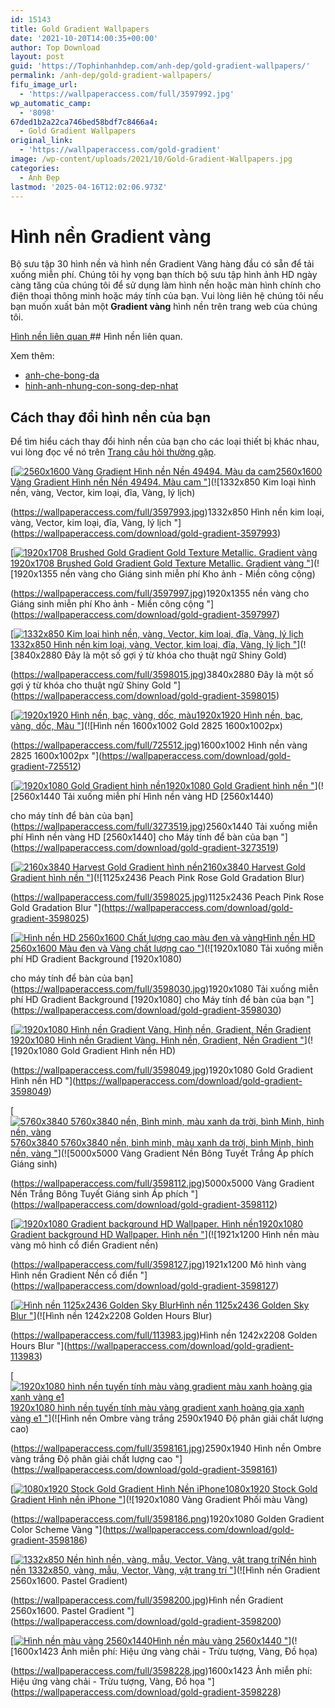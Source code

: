 ```yaml
---
id: 15143
title: Gold Gradient Wallpapers
date: '2021-10-20T14:00:35+00:00'
author: Top Download
layout: post
guid: 'https://Tophinhanhdep.com/anh-dep/gold-gradient-wallpapers/'
permalink: /anh-dep/gold-gradient-wallpapers/
fifu_image_url:
  - 'https://wallpaperaccess.com/full/3597992.jpg'
wp_automatic_camp:
  - '8098'
67ded1b2a22ca746bed58bdf7c8466a4:
  - Gold Gradient Wallpapers
original_link:
  - 'https://wallpaperaccess.com/gold-gradient'
image: /wp-content/uploads/2021/10/Gold-Gradient-Wallpapers.jpg
categories:
  - Ảnh Đẹp
lastmod: '2025-04-16T12:02:06.973Z'
---
```

# Hình nền Gradient vàng

Bộ sưu tập 30 hình nền và hình nền Gradient Vàng hàng đầu có sẵn để tải xuống miễn phí. Chúng tôi hy vọng bạn thích bộ sưu tập hình ảnh HD ngày càng tăng của chúng tôi để sử dụng làm hình nền hoặc màn hình chính cho điện thoại thông minh hoặc máy tính của bạn. Vui lòng liên hệ chúng tôi nếu bạn muốn xuất bản một **Gradient vàng** hình nền trên trang web của chúng tôi.

[Hình nền liên quan ](#related) ## Hình nền liên quan.

   
 Xem thêm:

   
- [anh-che-bong-da](https://tophinhanhdep.com/anh-che/anh-che-bong-da/)
- [hinh-anh-nhung-con-song-dep-nhat](https://tophinhanhdep.com/hinh-nen-dep/hinh-anh-nhung-con-song-dep-nhat/)

## Cách thay đổi hình nền của bạn

Để tìm hiểu cách thay đổi hình nền của bạn cho các loại thiết bị khác nhau, vui lòng đọc về nó trên [Trang câu hỏi thường gặp](https://tophinhanhdep.com/faq/).

  
[[![2560x1600 Vàng Gradient Hình nền Nền 49494. Màu da cam](https://wallpaperaccess.com/full/3597992.jpg)2560x1600 Vàng Gradient Hình nền Nền 49494. Màu cam "](https://wallpaperaccess.com/download/gold-gradient-3597992)](![1332x850 Kim loại hình nền, vàng, Vector, kim loại, đĩa, Vàng, lý lịch)

(https://wallpaperaccess.com/full/3597993.jpg)1332x850 Hình nền kim loại, vàng, Vector, kim loại, đĩa, Vàng, lý lịch "](https://wallpaperaccess.com/download/gold-gradient-3597993)

[[![1920x1708 Brushed Gold Gradient Gold Texture Metallic.  Gradient vàng](https://wallpaperaccess.com/full/3597995.jpg)1920x1708 Brushed Gold Gradient Gold Texture Metallic. Gradient vàng "](https://wallpaperaccess.com/download/gold-gradient-3597995)](![1920x1355 nền vàng cho Giáng sinh miễn phí Kho ảnh - Miền công cộng)

(https://wallpaperaccess.com/full/3597997.jpg)1920x1355 nền vàng cho Giáng sinh miễn phí Kho ảnh - Miền công cộng "](https://wallpaperaccess.com/download/gold-gradient-3597997)

[[![1332x850 Kim loại hình nền, vàng, Vector, kim loại, đĩa, Vàng, lý lịch](https://wallpaperaccess.com/full/3598011.jpg)1332x850 Hình nền kim loại, vàng, Vector, kim loại, đĩa, Vàng, lý lịch "](https://wallpaperaccess.com/download/gold-gradient-3598011)](![3840x2880 Đây là một số gợi ý từ khóa cho thuật ngữ Shiny Gold)

(https://wallpaperaccess.com/full/3598015.jpg)3840x2880 Đây là một số gợi ý từ khóa cho thuật ngữ Shiny Gold "](https://wallpaperaccess.com/download/gold-gradient-3598015)

[[![1920x1920 Hình nền, bạc, vàng, dốc, màu](https://wallpaperaccess.com/full/3598017.jpg)1920x1920 Hình nền, bạc, vàng, dốc, Màu "](https://wallpaperaccess.com/download/gold-gradient-3598017)](![Hình nền 1600x1002 Gold 2825 1600x1002px)

(https://wallpaperaccess.com/full/725512.jpg)1600x1002 Hình nền vàng 2825 1600x1002px "](https://wallpaperaccess.com/download/gold-gradient-725512)

[[![1920x1080 Gold Gradient hình nền](https://wallpaperaccess.com/full/3598020.jpg)1920x1080 Gold Gradient hình nền "](https://wallpaperaccess.com/download/gold-gradient-3598020)](![2560x1440 Tải xuống miễn phí Hình nền vàng HD [2560x1440)

 cho máy tính để bàn của bạn](https://wallpaperaccess.com/full/3273519.jpg)2560x1440 Tải xuống miễn phí Hình nền vàng HD \[2560x1440\] cho Máy tính để bàn của bạn "](https://wallpaperaccess.com/download/gold-gradient-3273519)

[[![2160x3840 Harvest Gold Gradient hình nền](https://wallpaperaccess.com/full/3598024.jpg)2160x3840 Harvest Gold Gradient hình nền "](https://wallpaperaccess.com/download/gold-gradient-3598024)](![1125x2436 Peach Pink Rose Gold Gradation Blur)

(https://wallpaperaccess.com/full/3598025.jpg)1125x2436 Peach Pink Rose Gold Gradation Blur "](https://wallpaperaccess.com/download/gold-gradient-3598025)

[[![Hình nền HD 2560x1600 Chất lượng cao màu đen và vàng](https://wallpaperaccess.com/full/3598026.jpg)Hình nền HD 2560x1600 Màu đen và Vàng chất lượng cao "](https://wallpaperaccess.com/download/gold-gradient-3598026)](![1920x1080 Tải xuống miễn phí HD Gradient Background [1920x1080)

 cho máy tính để bàn của bạn](https://wallpaperaccess.com/full/3598030.jpg)1920x1080 Tải xuống miễn phí HD Gradient Background \[1920x1080\] cho Máy tính để bàn của bạn "](https://wallpaperaccess.com/download/gold-gradient-3598030)

[[![1920x1080 Hình nền Gradient Vàng.  Hình nền, Gradient, Nền Gradient](https://wallpaperaccess.com/full/3598031.jpg)1920x1080 Hình nền Gradient Vàng. Hình nền, Gradient, Nền Gradient "](https://wallpaperaccess.com/download/gold-gradient-3598031)](![1920x1080 Gold Gradient Hình nền HD)

(https://wallpaperaccess.com/full/3598049.jpg)1920x1080 Gold Gradient Hình nền HD "](https://wallpaperaccess.com/download/gold-gradient-3598049)

[[![5760x3840 5760x3840 nền, Bình minh, màu xanh da trời, bình Minh, hình nền, vàng](https://wallpaperaccess.com/full/3598096.jpg)5760x3840 5760x3840 nền, bình minh, màu xanh da trời, bình Minh, hình nền, vàng "](https://wallpaperaccess.com/download/gold-gradient-3598096)](![5000x5000 Vàng Gradient Nền Bông Tuyết Trắng Áp phích Giáng sinh)

(https://wallpaperaccess.com/full/3598112.jpg)5000x5000 Vàng Gradient Nền Trắng Bông Tuyết Giáng sinh Áp phích "](https://wallpaperaccess.com/download/gold-gradient-3598112)

[[![1920x1080 Gradient background HD Wallpaper.  Hình nền](https://wallpaperaccess.com/full/3598126.jpg)1920x1080 Gradient background HD Wallpaper. Hình nền "](https://wallpaperaccess.com/download/gold-gradient-3598126)](![1921x1200 Hình nền màu vàng mô hình cổ điển Gradient nền)

(https://wallpaperaccess.com/full/3598127.jpg)1921x1200 Mô hình vàng Hình nền Gradient Nền cổ điển "](https://wallpaperaccess.com/download/gold-gradient-3598127)

[[![Hình nền 1125x2436 Golden Sky Blur](https://wallpaperaccess.com/full/3598138.jpg)Hình nền 1125x2436 Golden Sky Blur "](https://wallpaperaccess.com/download/gold-gradient-3598138)](![Hình nền 1242x2208 Golden Hours Blur)

(https://wallpaperaccess.com/full/113983.jpg)Hình nền 1242x2208 Golden Hours Blur "](https://wallpaperaccess.com/download/gold-gradient-113983)

[[![1920x1080 hình nền tuyến tính màu vàng gradient màu xanh hoàng gia xanh vàng e1](https://wallpaperaccess.com/full/3598154.jpg)1920x1080 hình nền tuyến tính màu vàng gradient xanh hoàng gia xanh vàng e1 "](https://wallpaperaccess.com/download/gold-gradient-3598154)](![Hình nền Ombre vàng trắng 2590x1940 Độ phân giải chất lượng cao)

(https://wallpaperaccess.com/full/3598161.jpg)2590x1940 Hình nền Ombre vàng trắng Độ phân giải chất lượng cao "](https://wallpaperaccess.com/download/gold-gradient-3598161)

[[![1080x1920 Stock Gold Gradient Hình Nền iPhone](https://wallpaperaccess.com/full/3598180.jpg)1080x1920 Stock Gold Gradient Hình nền iPhone "](https://wallpaperaccess.com/download/gold-gradient-3598180)](![1920x1080 Vàng Gradient Phối màu Vàng)

(https://wallpaperaccess.com/full/3598186.png)1920x1080 Golden Gradient Color Scheme Vàng "](https://wallpaperaccess.com/download/gold-gradient-3598186)

[[![1332x850 Nền hình nền, vàng, mẫu, Vector, Vàng, vật trang trí](https://wallpaperaccess.com/full/3598195.jpg)Nền hình nền 1332x850, vàng, mẫu, Vector, Vàng, vật trang trí "](https://wallpaperaccess.com/download/gold-gradient-3598195)](![Hình nền Gradient 2560x1600.  Pastel Gradient)

(https://wallpaperaccess.com/full/3598200.jpg)Hình nền Gradient 2560x1600. Pastel Gradient "](https://wallpaperaccess.com/download/gold-gradient-3598200)

[[![Hình nền màu vàng 2560x1440](https://wallpaperaccess.com/full/3139215.jpg)Hình nền màu vàng 2560x1440 "](https://wallpaperaccess.com/download/gold-gradient-3139215)](![1600x1423 Ảnh miễn phí: Hiệu ứng vàng chải - Trừu tượng, Vàng, Đồ họa)

(https://wallpaperaccess.com/full/3598228.jpg)1600x1423 Ảnh miễn phí: Hiệu ứng vàng chải - Trừu tượng, Vàng, Đồ họa "](https://wallpaperaccess.com/download/gold-gradient-3598228)
